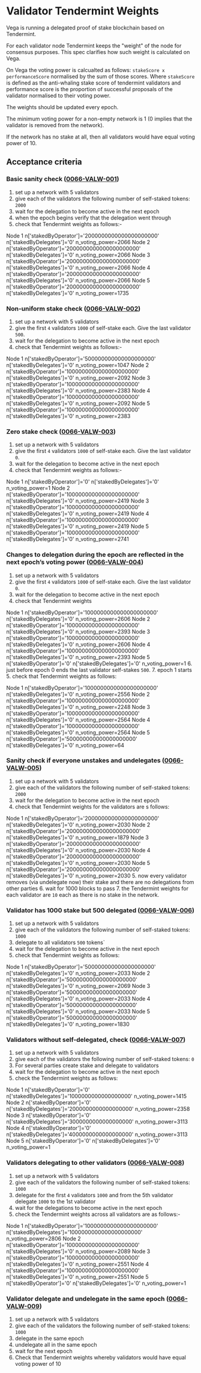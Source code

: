 # Validator Tendermint Weights

Vega is running a delegated proof of stake blockchain based on Tendermint. 

For each validator node Tendermint keeps the "weight" of the node for consensus purposes. This spec clarifies how such weight is calculated on Vega. 

On Vega the voting power is calcualted as follows: `stakeScore x performanceScore` normalised by the sum of those scores. Where `stakeScore` is defined as the anti-whaling stake score of tendermint validators and performance score is the proportion of successful proposals of the validator normalised to their voting power. 

The weights should be updated every epoch.

The minimum voting power for a non-empty network is 1 (0 implies that the validator is removed from the network).

If the network has no stake at all, then all validators would have equal voting power of 10. 
## Acceptance criteria 

### Basic sanity check (<a name="0066-VALW-001" href="#0066-VALW-001">0066-VALW-001</a>)
1. set up a network with 5 validators 
2. give each of the validators the following number of self-staked tokens: `2000`
3. wait for the delegation to become active in the next epoch
4. when the epoch begins verify that the delegation went through
5. check that Tendermint weights as follows:-

Node 1 n['stakedByOperator']='2000000000000000000000' n['stakedByDelegates']='0' n_voting_power=2066
Node 2 n['stakedByOperator']='2000000000000000000000' n['stakedByDelegates']='0' n_voting_power=2066
Node 3 n['stakedByOperator']='2000000000000000000000' n['stakedByDelegates']='0' n_voting_power=2066
Node 4 n['stakedByOperator']='2000000000000000000000' n['stakedByDelegates']='0' n_voting_power=2066
Node 5 n['stakedByOperator']='2000000000000000000000' n['stakedByDelegates']='0' n_voting_power=1735

### Non-uniform stake check (<a name="0066-VALW-002" href="#0066-VALW-002">0066-VALW-002</a>)
1. set up a network with 5 validators
2. give the first `4` validators `1000` of self-stake each. Give the last validator `500`. 
3. wait for the delegation to become active in the next epoch
4. check that Tendermint weights as follows:-

Node 1 n['stakedByOperator']='500000000000000000000' n['stakedByDelegates']='0' n_voting_power=1047
Node 2 n['stakedByOperator']='1000000000000000000000' n['stakedByDelegates']='0' n_voting_power=2092
Node 3 n['stakedByOperator']='1000000000000000000000' n['stakedByDelegates']='0' n_voting_power=2383
Node 4 n['stakedByOperator']='1000000000000000000000' n['stakedByDelegates']='0' n_voting_power=2092
Node 5 n['stakedByOperator']='1000000000000000000000' n['stakedByDelegates']='0' n_voting_power=2383

### Zero stake check  (<a name="0066-VALW-003" href="#0066-VALW-003">0066-VALW-003</a>)
1. set up a network with 5 validators
2. give the first `4` validators `1000` of self-stake each. Give the last validator `0`. 
3. wait for the delegation to become active in the next epoch
4. check that Tendermint weights as follows:-

Node 1 n['stakedByOperator']='0' n['stakedByDelegates']='0' n_voting_power=1
Node 2 n['stakedByOperator']='1000000000000000000000' n['stakedByDelegates']='0' n_voting_power=2419
Node 3 n['stakedByOperator']='1000000000000000000000' n['stakedByDelegates']='0' n_voting_power=2419
Node 4 n['stakedByOperator']='1000000000000000000000' n['stakedByDelegates']='0' n_voting_power=2419
Node 5 n['stakedByOperator']='1000000000000000000000' n['stakedByDelegates']='0' n_voting_power=2741

### Changes to delegation during the epoch are reflected in the next epoch’s voting power (<a name="0066-VALW-004" href="#0066-VALW-004">0066-VALW-004</a>)
1. set up a network with 5 validators
2. give the first `4` validators `1000` of self-stake each. Give the last validator `0`. 
3. wait for the delegation to become active in the next epoch
4. check that Tendermint weights

Node 1 n['stakedByOperator']='1000000000000000000000' n['stakedByDelegates']='0' n_voting_power=2606
Node 2 n['stakedByOperator']='1000000000000000000000' n['stakedByDelegates']='0' n_voting_power=2393
Node 3 n['stakedByOperator']='1000000000000000000000' n['stakedByDelegates']='0' n_voting_power=2606
Node 4 n['stakedByOperator']='1000000000000000000000' n['stakedByDelegates']='0' n_voting_power=2393
Node 5 n['stakedByOperator']='0' n['stakedByDelegates']='0' n_voting_power=1
6. just before epoch 0 ends the last validator self-stakes `500`. 
7. epoch 1 starts 
5. check that Tendermint weights as follows:

Node 1 n['stakedByOperator']='1000000000000000000000' n['stakedByDelegates']='0' n_voting_power=2556
Node 2 n['stakedByOperator']='1000000000000000000000' n['stakedByDelegates']='0' n_voting_power=2248
Node 3 n['stakedByOperator']='1000000000000000000000' n['stakedByDelegates']='0' n_voting_power=2564
Node 4 n['stakedByOperator']='1000000000000000000000' n['stakedByDelegates']='0' n_voting_power=2564
Node 5 n['stakedByOperator']='500000000000000000000' n['stakedByDelegates']='0' n_voting_power=64

### Sanity check if everyone unstakes and undelegates (<a name="0066-VALW-005" href="#0066-VALW-005">0066-VALW-005</a>)
1. set up a network with 5 validators
2. give each of the validators the following number of self-staked tokens: `2000`
3. wait for the delegation to become active in the next epoch
4. check that Tendermint weights for the validators are s follows:

Node 1 n['stakedByOperator']='2000000000000000000000' n['stakedByDelegates']='0' n_voting_power=2030
Node 2 n['stakedByOperator']='2000000000000000000000' n['stakedByDelegates']='0' n_voting_power=1879
Node 3 n['stakedByOperator']='2000000000000000000000' n['stakedByDelegates']='0' n_voting_power=2030
Node 4 n['stakedByOperator']='2000000000000000000000' n['stakedByDelegates']='0' n_voting_power=2030
Node 5 n['stakedByOperator']='2000000000000000000000' n['stakedByDelegates']='0' n_voting_power=2030
5. now every validator removes (via undelegate now) their stake and there are no delegations from other parties
6. wait for 1000 blocks to pass
7. the Tendermint weights for each validator are `10` each as there is no stake in the network. 


### Validator has 1000 stake but 500 delegated (<a name="0066-VALW-006" href="#0066-VALW-006">0066-VALW-006</a>)
1. set up a network with 5 validators
2. give each of the validators the following number of self-staked tokens: `1000`
3. delegate to all validators `500` tokens`
4. wait for the delegation to become active in the next epoch
5. check that Tendermint weights as follows:

Node 1 n['stakedByOperator']='500000000000000000000' n['stakedByDelegates']='0' n_voting_power=2033
Node 2 n['stakedByOperator']='500000000000000000000' n['stakedByDelegates']='0' n_voting_power=2069
Node 3 n['stakedByOperator']='500000000000000000000' n['stakedByDelegates']='0' n_voting_power=2033
Node 4 n['stakedByOperator']='500000000000000000000' n['stakedByDelegates']='0' n_voting_power=2033
Node 5 n['stakedByOperator']='500000000000000000000' n['stakedByDelegates']='0' n_voting_power=1830

### Validators without self-delegated, check  (<a name="0066-VALW-007" href="#0066-VALW-007">0066-VALW-007</a>)
1. set up a network with 5 validators
2. give each of the validators the following number of self-staked tokens: `0`
3. For several parties create stake and delegate to validators
4. wait for the delegation to become active in the next epoch
5. check the Tendermint weights as follows:

Node 1 n['stakedByOperator']='0' n['stakedByDelegates']='1000000000000000000' n_voting_power=1415
Node 2 n['stakedByOperator']='0' n['stakedByDelegates']='2000000000000000000' n_voting_power=2358
Node 3 n['stakedByOperator']='0' n['stakedByDelegates']='3000000000000000000' n_voting_power=3113
Node 4 n['stakedByOperator']='0' n['stakedByDelegates']='4000000000000000000' n_voting_power=3113
Node 5 n['stakedByOperator']='0' n['stakedByDelegates']='0' n_voting_power=1

### Validators delegating to other validators (<a name="0066-VALW-008" href="#0066-VALW-008">0066-VALW-008</a>)
1. set up a network with 5 validators
2. give each of the validators the following number of self-staked tokens: `1000`
3. delegate for the first `4` validators `1000` and from the 5th validator delegate `1000` to the 1st validator
4. wait for the delegations to become active in the next epoch
5. check the Tendermint weights across all validators are as follows:-

Node 1 n['stakedByOperator']='1000000000000000000000' n['stakedByDelegates']='1000000000000000000000' n_voting_power=2806
Node 2 n['stakedByOperator']='1000000000000000000000' n['stakedByDelegates']='0' n_voting_power=2089
Node 3 n['stakedByOperator']='1000000000000000000000' n['stakedByDelegates']='0' n_voting_power=2551
Node 4 n['stakedByOperator']='1000000000000000000000' n['stakedByDelegates']='0' n_voting_power=2551
Node 5 n['stakedByOperator']='0' n['stakedByDelegates']='0' n_voting_power=1


### Validator delegate and undelegate in the same epoch (<a name="0066-VALW-009" href="#0066-VALW-009">0066-VALW-009</a>)
1. set up a network with 5 validators
2. give each of the validators the following number of self-staked tokens: `1000`
3. delegate in the same epoch
4. undelegate all in the same epoch
6. wait for the next epoch
7. Check that Tendermint weights whereby validators would have equal voting power of 10
